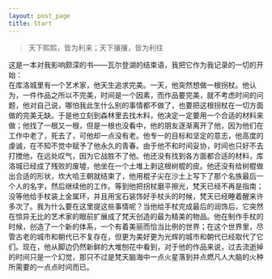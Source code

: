 ```yaml
---  
layout: post_page  
title: Start
---  
```


>天下熙熙，皆为利来；天下攘攘，皆为利往   
 
这是一本对我影响颇深的书——瓦尔登湖的结束语，我把它作为我记录的一切的开始：                                            
    在库洛城里有一个艺术家，他天生追求完美。一天，他突然想做一根拐杖。他认为，一件作品之所以不完美，时间是一个因素，而作品要完美，就不考虑时间的问题，他对自己说，哪怕我此生什么别的事情都不做了，也要把这根拐杖在一切方面做的完美无缺。于是他立刻到森林里去找木料，他决定一定要用一个合适的材料来做；他找了一根又一根，但是一根也没看中，他的朋友逐渐离开了他，因为他们在工作中老了，死去了，可他却一点没有老。他专一的目标和坚定的意志，他高度的虔诚，在不知不觉中赋予了他永久的青春。由于他不和时间妥协，时间也只好不去打搅他，在远处叹气，因为它战胜不了他。他还没有找到各方面都合适的材料，库洛城已经成了残败的废墟，他坐在一个土堆上剥这根树棍的皮。他还没有给树棍做出合适的形状，坎大哈王朝就结束了，他用棍子尖在沙土上写下了那个名族最后一个人的名字，然后继续他的工作。等到他把拐杖磨平擦光，梵天已经不再是指南；没等他给手杖装上金属环，并且用宝石装饰好手杖头的时候，梵天已经睡着醒来许多次了。我为什么要在这里提这些事情呢？当他给手杖完成最后的润饰后，它突然在惊异无比的艺术家的眼前扩展成了梵天创造的最为精美的物品。他在制作手杖的时候，创造了一个新的体系，一个有着美丽而恰当比例的世界；在这个世界里，尽管古老的城市和朝代已不复存在，但更为美好更为光辉的城市和朝代已经取代了它们。现在，他从脚边仍然新鲜的大堆刨花中看到，对于他的作品来说，过去流逝掉的时间只是一个幻觉，那只不过是梵天脑海中一点火星落到并点燃凡人大脑的火种所需要的一点点时间而已。